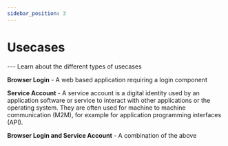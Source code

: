 ```yaml
---
sidebar_position: 3
---
```


# Usecases 

--- Learn about the different types of usecases 

**Browser Login** - A web based application requiring a login component

**Service Account** - A service account is a digital identity used by an application software or service to interact with other applications or the operating system. They are often used for machine to machine communication (M2M), for example for application programming interfaces (API).

**Browser Login and Service Account** - A combination of the above